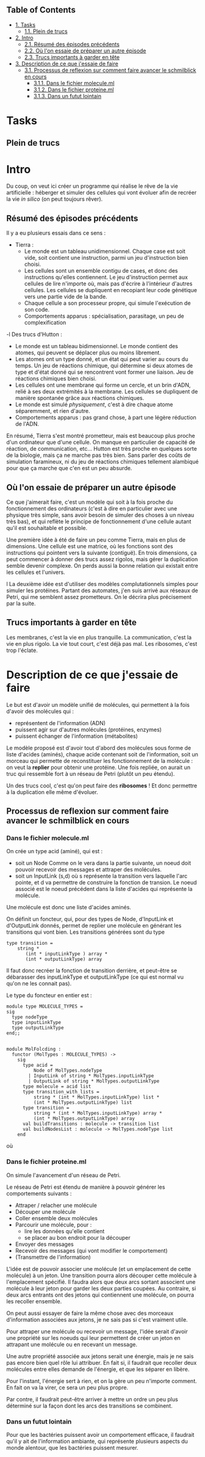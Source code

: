 <div id="table-of-contents">
<h2>Table of Contents</h2>
<div id="text-table-of-contents">
<ul>
<li><a href="#sec-1">1. Tasks</a>
<ul>
<li><a href="#sec-1-1">1.1. Plein de trucs</a></li>
</ul>
</li>
<li><a href="#sec-2">2. Intro</a>
<ul>
<li><a href="#sec-2-1">2.1. Résumé des épisodes précédents</a></li>
<li><a href="#sec-2-2">2.2. Où l'on essaie de préparer un autre épisode</a></li>
<li><a href="#sec-2-3">2.3. Trucs importants à garder en tête</a></li>
</ul>
</li>
<li><a href="#sec-3">3. Description de ce que j'essaie de faire</a>
<ul>
<li><a href="#sec-3-1">3.1. Processus de reflexion sur comment faire avancer le schmilblick en cours</a>
<ul>
<li><a href="#sec-3-1-1">3.1.1. Dans le fichier molecule.ml</a></li>
<li><a href="#sec-3-1-2">3.1.2. Dans le fichier proteine.ml</a></li>
<li><a href="#sec-3-1-3">3.1.3. Dans un futut lointain</a></li>
</ul>
</li>
</ul>
</li>
</ul>
</div>
</div>

# Tasks<a id="sec-1" name="sec-1"></a>

## Plein de trucs<a id="sec-1-1" name="sec-1-1"></a>

# Intro<a id="sec-2" name="sec-2"></a>

Du coup, on veut ici créer un programme qui réalise le rêve de la vie artificielle :
héberger et simuler des cellules qui vont évoluer afin de recréer la vie *in silico*
(on peut toujours rêver).

## Résumé des épisodes précédents<a id="sec-2-1" name="sec-2-1"></a>

Il y a eu plusieurs essais dans ce sens : 
-   Tierra : 
    -   Le monde est un tableau unidimensionnel. Chaque case est soit vide, soit contient une instruction,
        parmi un jeu d'instruction bien choisi.
    -   Les cellules sont un ensemble contigu de cases, et donc des instructions qu'elles contiennent.
        Le jeu d'instruction permet aux cellules de lire n'importe où, mais pas d'écrire à l'intérieur d'autres
        cellules. Les cellules se dupliquent en recopiant leur code génétique vers une partie vide de la bande.
    -   Chaque cellule a son processeur propre, qui simule l'exécution de son code.
    -   Comportements apparus : spécialisation, parasitage, un peu de complexification

-l Des trucs d'Hutton : 
-   Le monde est un tableau bidimensionnel. Le monde contient des atomes, qui peuvent se déplacer plus ou moins librement.
-   Les atomes ont un type donné, et un état qui peut varier au cours du temps. Un jeu de réactions chimique, qui détermine
    si deux atomes de type et d'état donné qui se rencontrent vont former une liaison. Jeu de réactions chimiques bien choisi.
-   Les cellules ont une membrane qui forme un cercle, et un brin d'ADN, relié à ses deux extrémités à la membrane. Les cellules 
    se dupliquent de manière spontanée grâce aux réactions chimiques.
-   Le monde est simulé *physiquement*, c'est à dire chaque atome séparemment, et rien d'autre.
-   Comportements apparus : pas grand chose, à part une légère réduction de l'ADN.

En résumé, Tierra s'est montré prometteur, mais est beaucoup plus proche d'un ordinateur que d'une cellule. On manque 
en particulier de capacité de réaction, de communication, etc&#x2026;
Hutton est très proche en quelques sorte de la biologie, mais ça ne marche pas très bien. Sans parler des coûts de simulation
faramineux, ni du jeu de réactions chimiques tellement alambiqué pour que ça marche que c'en est un peu absurde. 

## Où l'on essaie de préparer un autre épisode<a id="sec-2-2" name="sec-2-2"></a>

Ce que j'aimerait faire, c'est un modèle qui soit à la fois proche du fonctionnement des ordinateurs (c'est à dire en particulier 
 avec une physique très simple, sans avoir besoin de simuler des choses à un niveau très bas), et qui reflète le principe de fonctionnement
d'une cellule autant qu'il est souhaitable et possible.

Une première idée à été de faire un peu comme Tierra, mais en plus de dimensions. Une cellule est une matrice, où les fonctions
sont des instructions qui pointent vers la suivante (contiguë). En trois dimensions, ça peut commencer
à donner des trucs assez rigolos, mais gérer la duplication semble devenir complexe. On perds aussi la 
bonne relation qui existait entre les cellules et l'univers.

l
La deuxième idée est d'utiliser des modèles complutationnels simples pour simuler les protéines. Partant des automates, j'en
suis arrivé aux réseaux de Petri, qui me semblent assez prometteurs. On le décrira plus précisement par la suite.

## Trucs importants à garder en tête<a id="sec-2-3" name="sec-2-3"></a>

Les membranes, c'est la vie en plus tranquille.
La communication, c'est la vie en plus rigolo.
La vie tout court, c'est déjà pas mal.
Les ribosomes, c'est trop l'éclate.

# Description de ce que j'essaie de faire<a id="sec-3" name="sec-3"></a>

Le but est d'avoir un modèle unifié de molécules, qui permettent à la fois d'avoir des molécules qui :
-   représentent de l'information (ADN)
-   puissent agir sur d'autres molécules (protéines, enzymes)
-   puissent échanger de l'information (métabolites)

Le modèle proposé est d'avoir tout d'abord des molécules sous forme de liste d'acides (aminés), chaque acide contenant
soit de l'information, soit un morceau qui permette de reconstituer les fonctionnement de la molécule : on veut la **replier**
pour obtenir une protéine. Une fois repliée, on aurait un truc qui ressemble fort à un réseau de Petri (plutôt un peu étendu).

Un des trucs cool, c'est qu'on peut faire des **ribosomes** ! Et donc permettre à la duplication elle même d'évoluer.

## Processus de reflexion sur comment faire avancer le schmilblick en cours<a id="sec-3-1" name="sec-3-1"></a>

### Dans le fichier molecule.ml<a id="sec-3-1-1" name="sec-3-1-1"></a>

On crée un type acid (aminé), qui est :
-   soit un Node Comme on le vera dans la partie suivante, un noeud doit pouvoir recevoir des messages et attraper des molécules.
-   soit un InputLink (s,d) où s représente la transition vers laquelle l'arc pointe, et d va permettre de construire la fonction de transion. 
    Le noeud associé est le noeud précédent dans la liste d'acides qui représente la molécule.

Une molécule est donc une liste d'acides aminés.

On définit un foncteur, qui, pour des types de Node, d'InputLink et d'OutputLink donnés, 
permet de replier une molécule en générant les transitions qui vont bien. Les transitions générées sont du type

    type transition = 
        string * 
           (int * inputLinkType ) array * 
           (int * outputLinkType) array

Il faut donc recréer la fonction de transition derrière, et peut-être se débarasser des inputLinkType et outputLinkType
(ce qui est normal vu qu'on ne les connait pas).

Le type du foncteur en entier est :

    module type MOLECULE_TYPES = 
    sig 
      type nodeType
      type inputLinkType
      type outputLinkType
    end;;
    
    
    module MolFolcding :
      functor (MolTypes : MOLECULE_TYPES) ->
        sig
          type acid =
              Node of MolTypes.nodeType
            | InputLink of string * MolTypes.inputLinkType
            | OutputLink of string * MolTypes.outputLinkType
          type molecule = acid list
          type transition_with_lists =
              string * (int * MolTypes.inputLinkType) list *
              (int * MolTypes.outputLinkType) list
          type transition =
              string * (int * MolTypes.inputLinkType) array *
              (int * MolTypes.outputLinkType) array
          val buildTransitions : molecule -> transition list
          val buildNodesList : molecule -> MolTypes.nodeType list
        end

où 

### Dans le fichier proteine.ml<a id="sec-3-1-2" name="sec-3-1-2"></a>

On simule l'avancement d'un réseau de Petri.

Le réseau de Petri est étendu de manière à pouvoir générer les comportements suivants :
-   Attraper / relacher une molécule
-   Découper une molécule
-   Coller ensemble deux molécules
-   Parcourir une molécule, pour :
    -   lire les données qu'elle contient
    -   se placer au bon endroit pour la découper
-   Envoyer des messages
-   Recevoir des messages (qui vont modifier le comportement)
-   (Transmettre de l'information)

L'idée est de pouvoir associer une molécule (et un emplacement de cette molécule) à un jeton.
Une transition pourra alors découper cette molécule à l'emplacement spécifié. Il faudra alors 
que deux arcs sortant associent une molécule à leur jeton pour garder les deux parties coupées.
Au contraire, si deux arcs entrants ont des jetons qui contiennent une molécule, on pourra les recoller 
ensemble.

On peut aussi essayer de faire la même chose avec des morceaux d'information associées aux jetons, 
je ne sais pas si c'est vraiment utile.

Pour attraper une molécule ou recevoir un message, l'idée serait d'avoir une propriété sur les 
noeuds qui leur permettent de créer un jeton en attrapant une molécule ou en recevant un message.

Une autre propriété associée aux jetons serait une énergie, mais je ne sais pas encore bien quel rôle 
lui attribuer. En fait si, il faudrait que recoller deux molécules entre elles demande de l'énergie,
et que les séparer en libère.

Pour l'instant, l'énergie sert à rien, et on la gère un peu n'importe comment. En fait on 
va la virer, ce sera un peu plus propre.

Par contre, il faudrait peut-être arriver à mettre un ordre un peu plus déterminé sur la 
façon dont les arcs des transitions se combinent.

### Dans un futut lointain<a id="sec-3-1-3" name="sec-3-1-3"></a>

Pour que les bactéries puissent avoir un comportement efficace, il faudrait qu'il y ait de l'information 
ambiante, qui représente plusieurs aspects du monde alentour, que les bactéries puissent mesurer.